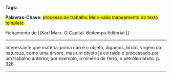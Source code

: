 
<b> Tags: </b> 

<b> Palavras-Chave: </b> <mark class="purple">  processo de trabalho </mark>  <mark class="blue">  Mais-valia  </mark>  <mark class="mint">  mapeamento do texto  </mark> <mark class="cyan">  template  </mark>

Fichamento de [[Karl Marx. O Capital. Boitempo Editorial.]]
___
Interessante que matéria-prima não é o objeto, digamos, bruto, virgem da natureza, como uma árvore, mas um objeto já extraído e processado por um trabalho anterior, por exemplo, o minério de ferro, o petróleo bruto. p. 328
_ _ _

